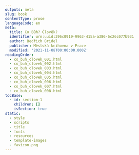 ```yaml
---
outputs: meta
slug: book
contentType: prose
languageCode: en
meta:
  title: Co Bůh? Člověk?
  identifier: urn:uuid:296c0919-9963-415a-a386-6c26c077b931
  author: Bedřich Bridel
  publisher: Městská knihovna v Praze
  modified: '2021-11-08T00:00:00.000Z'
readingOrder:
  - co_buh_clovek_001.html
  - co_buh_clovek_002.html
  - co_buh_clovek_003.html
  - co_buh_clovek_004.html
  - co_buh_clovek_005.html
  - co_buh_clovek_006.html
  - co_buh_clovek_007.html
  - co_buh_clovek_008.html
tocBase:
  - id: section-1
    children: []
    isSection: true
static:
  - style
  - scripts
  - title
  - fonts
  - resources
  - template-images
  - favicon.png
---
```

